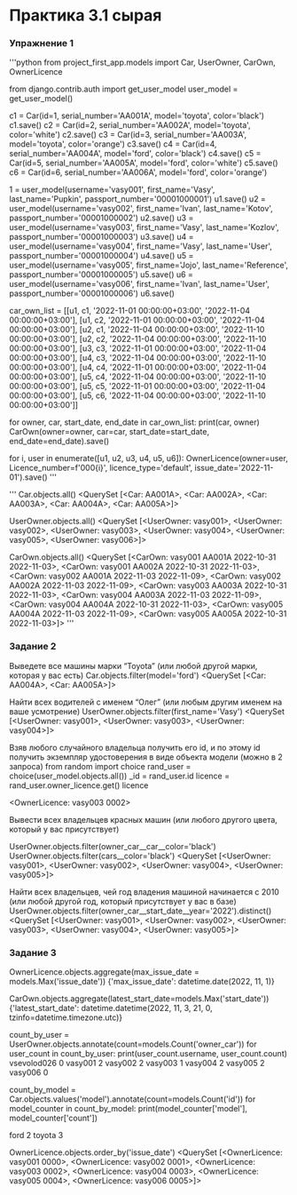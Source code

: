 # Практика 3.1 сырая

### Упражнение 1

'''python 
from project_first_app.models import  Car, UserOwner, CarOwn, OwnerLicence 


from django.contrib.auth import get_user_model
user_model = get_user_model()


c1 = Car(id=1, serial_number='AA001A', model='toyota', color='black')
c1.save()
c2 = Car(id=2, serial_number='AA002A', model='toyota', color='white')
c2.save()
c3 = Car(id=3, serial_number='AA003A', model='toyota', color='orange')
c3.save()
c4 = Car(id=4, serial_number='AA004A', model='ford', color='black')
c4.save()
c5 = Car(id=5, serial_number='AA005A', model='ford', color='white')
c5.save()
c6 = Car(id=6, serial_number='AA006A', model='ford', color='orange')

1 = user_model(username='vasy001', first_name='Vasy', last_name='Pupkin', passport_number='00001000001')
u1.save()
u2 = user_model(username='vasy002', first_name='Ivan', last_name='Kotov', passport_number='00001000002')
u2.save()
u3 = user_model(username='vasy003', first_name='Vasy', last_name='Kozlov', passport_number='00001000003')
u3.save()
u4 = user_model(username='vasy004', first_name='Vasy', last_name='User', passport_number='00001000004')
u4.save()
u5 = user_model(username='vasy005', first_name='Jojo', last_name='Reference', passport_number='00001000005')
u5.save()
u6 = user_model(username='vasy006', first_name='Ivan', last_name='User', passport_number='00001000006')
u6.save()


car_own_list = [[u1, c1, '2022-11-01 00:00:00+03:00', '2022-11-04 00:00:00+03:00'],
                [u1, c2, '2022-11-01 00:00:00+03:00', '2022-11-04 00:00:00+03:00'],
                [u2, c1, '2022-11-04 00:00:00+03:00', '2022-11-10 00:00:00+03:00'],
                [u2, c2, '2022-11-04 00:00:00+03:00', '2022-11-10 00:00:00+03:00'],
                [u3, c3, '2022-11-01 00:00:00+03:00', '2022-11-04 00:00:00+03:00'],
                [u4, c3, '2022-11-04 00:00:00+03:00', '2022-11-10 00:00:00+03:00'],
                [u4, c4, '2022-11-01 00:00:00+03:00', '2022-11-04 00:00:00+03:00'],
                [u5, c4, '2022-11-04 00:00:00+03:00', '2022-11-10 00:00:00+03:00'],
                [u5, c5, '2022-11-01 00:00:00+03:00', '2022-11-04 00:00:00+03:00'],
                [u5, c6, '2022-11-04 00:00:00+03:00', '2022-11-10 00:00:00+03:00']]


for owner, car, start_date, end_date in car_own_list:
    print(car, owner)
    CarOwn(owner=owner, car=car, start_date=start_date, end_date=end_date).save()

for i, user in enumerate([u1, u2, u3, u4, u5, u6]):
    OwnerLicence(owner=user, Licence_number=f'000{i}', licence_type='default', issue_date='2022-11-01').save()
'''


'''
Car.objects.all()
<QuerySet [<Car: AA001A>, <Car: AA002A>, <Car: AA003A>, <Car: AA004A>, <Car: AA005A>]>

UserOwner.objects.all()
<QuerySet [<UserOwner: vasy001>, <UserOwner: vasy002>, 
            <UserOwner: vasy003>, <UserOwner: vasy004>, 
            <UserOwner: vasy005>, <UserOwner: vasy006>]>


CarOwn.objects.all()
<QuerySet [<CarOwn: vasy001 AA001A 2022-10-31 2022-11-03>, 
<CarOwn: vasy001 AA002A 2022-10-31 2022-11-03>, 
<CarOwn: vasy002 AA001A 2022-11-03 2022-11-09>, 
<CarOwn: vasy002 AA002A 2022-11-03 2022-11-09>,
<CarOwn: vasy003 AA003A 2022-10-31 2022-11-03>,
<CarOwn: vasy004 AA003A 2022-11-03 2022-11-09>, 
<CarOwn: vasy004 AA004A 2022-10-31 2022-11-03>, 
<CarOwn: vasy005 AA004A 2022-11-03 2022-11-09>,
<CarOwn: vasy005 AA005A 2022-10-31 2022-11-03>]>
'''


### Задание 2

Выведете все машины марки “Toyota” (или любой другой марки, которая у вас есть)
Car.objects.filter(model='ford')
<QuerySet [<Car: AA004A>, <Car: AA005A>]>


Найти всех водителей с именем “Олег” (или любым другим именем на ваше усмотрение)
UserOwner.objects.filter(first_name='Vasy')
<QuerySet [<UserOwner: vasy001>, <UserOwner: vasy003>, <UserOwner: vasy004>]>


Взяв любого случайного владельца получить его id, и по этому id получить экземпляр удостоверения в виде объекта модели (можно в 2 запроса)
from random import choice
rand_user = choice(user_model.objects.all())
_id = rand_user.id
licence = rand_user.owner_licence.get()
licence

<OwnerLicence: vasy003 0002>


Вывести всех владельцев красных машин (или любого другого цвета, который у вас присутствует)

UserOwner.objects.filter(owner_car__car__color='black')
UserOwner.objects.filter(cars__color='black')
<QuerySet [<UserOwner: vasy001>, <UserOwner: vasy002>, <UserOwner: vasy004>, <UserOwner: vasy005>]>


Найти всех владельцев, чей год владения машиной начинается с 2010 (или любой другой год, который присутствует у вас в базе)
UserOwner.objects.filter(owner_car__start_date__year='2022').distinct()
<QuerySet [<UserOwner: vasy001>, <UserOwner: vasy002>, <UserOwner: vasy003>, <UserOwner: vasy004>, <UserOwner: vasy005>]>


### Задание 3

OwnerLicence.objects.aggregate(max_issue_date = models.Max('issue_date'))
{'max_issue_date': datetime.date(2022, 11, 1)}

CarOwn.objects.aggregate(latest_start_date=models.Max('start_date'))
{'latest_start_date': datetime.datetime(2022, 11, 3, 21, 0, tzinfo=datetime.timezone.utc)}



count_by_user = UserOwner.objects.annotate(count=models.Count('owner_car'))
for user_count in count_by_user:
    print(user_count.username, user_count.count)
vsevolod026 0
vasy001 2
vasy002 2
vasy003 1
vasy004 2
vasy005 2
vasy006 0


count_by_model = Car.objects.values('model').annotate(count=models.Count('id'))
for model_counter in count_by_model:
    print(model_counter['model'], model_counter['count'])
    
ford 2
toyota 3

OwnerLicence.objects.order_by('issue_date')
<QuerySet [<OwnerLicence: vasy001 0000>, <OwnerLicence: vasy002 0001>, <OwnerLicence: vasy003 0002>, <OwnerLicence: vasy004 0003>, <OwnerLicence: vasy005 0004>, <OwnerLicence: vasy006 0005>]>